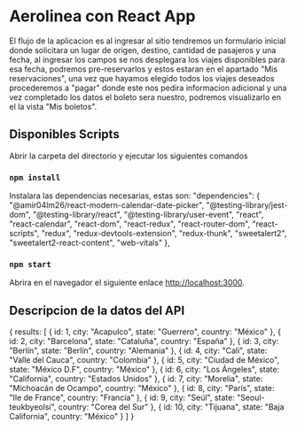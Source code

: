 # Aerolinea con React App

El flujo de la aplicacion es al ingresar al sitio tendremos un formulario inicial donde solicitara un lugar de origen, destino, cantidad de pasajeros y una fecha, al ingresar los campos se nos desplegara los viajes disponibles para esa fecha, podremos pre-reservarlos y estos estaran en el apartado "Mis reservaciones", una vez que hayamos elegido todos los viajes deseados procederemos a "pagar" donde este nos pedira informacion adicional y una vez completado los datos el boleto sera nuestro, podremos visualizarlo en el la vista "Mis boletos".

## Disponibles Scripts

Abrir la carpeta del directorio y ejecutar los siguientes comandos

### `npm install`

Instalara las dependencias necesarias, estas son:
"dependencies": {
    "@amir04lm26/react-modern-calendar-date-picker",
    "@testing-library/jest-dom",
    "@testing-library/react",
    "@testing-library/user-event",
    "react",
    "react-calendar",
    "react-dom",
    "react-redux",
    "react-router-dom",
    "react-scripts",
    "redux",
    "redux-devtools-extension",
    "redux-thunk",
    "sweetalert2",
    "sweetalert2-react-content",
    "web-vitals"
},


### `npm start`

Abrira en el navegador el siguiente enlace [http://localhost:3000](http://localhost:3000).


## Descripcion de la datos del API

{
    results: [
        {
            id: 1,
            city: "Acapulco",
            state: "Guerrero",
            country: "México"
        },
        {
            id: 2,
            city: "Barcelona",
            state: "Cataluña",
            country: "España"
        },
        {
            id: 3,
            city: "Berlín",
            state: "Berlín",
            country: "Alemania"
        },
        {
            id: 4,
            city: "Cali",
            state: "Valle del Cauca",
            country: "Colombia"
        },
        {
            id: 5,
            city: "Ciudad de México",
            state: "México D.F",
            country: "México"
        },
        {
            id: 6,
            city: "Los Ángeles",
            state: "California",
            country: "Estados Unidos"
        },
        {
            id: 7,
            city: "Morelia",
            state: "Michoacán de Ocampo",
            country: "México"
        },
        {
            id: 8,
            city: "París",
            state: "Ile de France",
            country: "Francia"
        },
        {
            id: 9,
            city: "Seúl",
            state: "Seoul-teukbyeolsi",
            country: "Corea del Sur"
        },
        {
            id: 10,
            city: "Tijuana",
            state: "Baja California",
            country: "México"
        }
    ]
}
